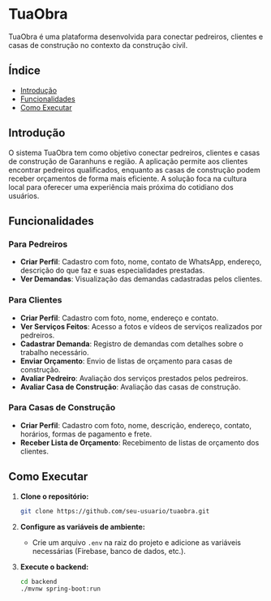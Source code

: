 # TuaObra

TuaObra é uma plataforma desenvolvida para conectar pedreiros, clientes e casas de construção no contexto da construção civil. 
## Índice

- [Introdução](#introdução)
- [Funcionalidades](#funcionalidades)
- [Como Executar](#como-executar)

## Introdução

O sistema TuaObra tem como objetivo conectar pedreiros, clientes e casas de construção de Garanhuns e região. A aplicação permite aos clientes encontrar pedreiros qualificados, enquanto as casas de construção podem receber orçamentos de forma mais eficiente. A solução foca na cultura local para oferecer uma experiência mais próxima do cotidiano dos usuários.

## Funcionalidades

### Para Pedreiros
- **Criar Perfil**: Cadastro com foto, nome, contato de WhatsApp, endereço, descrição do que faz e suas especialidades prestadas.
- **Ver Demandas**: Visualização das demandas cadastradas pelos clientes.

### Para Clientes
- **Criar Perfil**: Cadastro com foto, nome, endereço e contato.
- **Ver Serviços Feitos**: Acesso a fotos e vídeos de serviços realizados por pedreiros.
- **Cadastrar Demanda**: Registro de demandas com detalhes sobre o trabalho necessário.
- **Enviar Orçamento**: Envio de listas de orçamento para casas de construção.
- **Avaliar Pedreiro**: Avaliação dos serviços prestados pelos pedreiros.
- **Avaliar Casa de Construção**: Avaliação das casas de construção.

### Para Casas de Construção
- **Criar Perfil**: Cadastro com foto, nome, descrição, endereço, contato, horários, formas de pagamento e frete.
- **Receber Lista de Orçamento**: Recebimento de listas de orçamento dos clientes.
## Como Executar

1. **Clone o repositório:**
    ```bash
    git clone https://github.com/seu-usuario/tuaobra.git
    ```

2. **Configure as variáveis de ambiente:**
    - Crie um arquivo `.env` na raiz do projeto e adicione as variáveis necessárias (Firebase, banco de dados, etc.).

3. **Execute o backend:**
    ```bash
    cd backend
    ./mvnw spring-boot:run
    ```

